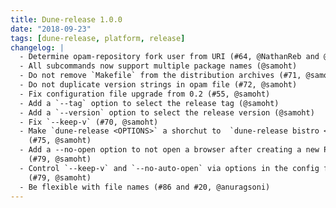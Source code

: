 ```yaml
---
title: Dune-release 1.0.0
date: "2018-09-23"
tags: [dune-release, platform, release]
changelog: |
  - Determine opam-repository fork user from URI (#64, @NathanReb and @diml)
  - All subcommands now support multiple package names (@samoht)
  - Do not remove `Makefile` from the distribution archives (#71, @samoht)
  - Do not duplicate version strings in opam file (#72, @samoht)
  - Fix configuration file upgrade from 0.2 (#55, @samoht)
  - Add a `--tag` option to select the release tag (@samoht)
  - Add a `--version` option to select the release version (@samoht)
  - Fix `--keep-v` (#70, @samoht)
  - Make `dune-release <OPTIONS>` a shorchut to  `dune-release bistro <OPTIONS>`
    (#75, @samoht)
  - Add a --no-open option to not open a browser after creating a new P
    (#79, @samoht)
  - Control `--keep-v` and `--no-auto-open` via options in the config file
    (#79, @samoht)
  - Be flexible with file names (#86 and #20, @anuragsoni)
---
```

